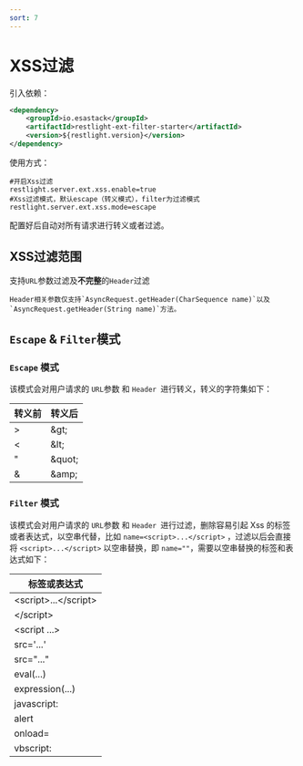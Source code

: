 ```yaml
---
sort: 7
---
```


# XSS过滤

引入依赖：

```xml
<dependency>
	<groupId>io.esastack</groupId>
	<artifactId>restlight-ext-filter-starter</artifactId>
	<version>${restlight.version}</version>
</dependency>
```

使用方式：
```properties
#开启Xss过滤
restlight.server.ext.xss.enable=true
#Xss过滤模式，默认escape（转义模式），filter为过滤模式
restlight.server.ext.xss.mode=escape
```
配置好后自动对所有请求进行转义或者过滤。

## XSS过滤范围

支持`URL`参数过滤及**不完整**的`Header`过滤

```note
Header相关参数仅支持`AsyncRequest.getHeader(CharSequence name)`以及`AsyncRequest.getHeader(String name)`方法。
```

## `Escape` & `Filter`模式

### `Escape` 模式

该模式会对用户请求的 `URL`参数 和 `Header `进行转义，转义的字符集如下：

|转义前|转义后|
|-|-|
|>|\&gt;|
|<|\&lt;|
|"|\&quot;|
|&|\&amp;|

### `Filter` 模式

该模式会对用户请求的 `URL`参数 和 `Header `进行过滤，删除容易引起 Xss 的标签或者表达式，以空串代替，比如 `name=<script>...</script>` ，过滤以后会直接将 `<script>...</script>` 以空串替换，即 `name=""`，需要以空串替换的标签和表达式如下：

| 标签或表达式           |
| ---------------------- |
| \<script>...\</script> |
| \</script>             |
| \<script ...>          |
| src='...'              |
| src="..."              |
| eval(...)              |
| e­xpression(...)       |
| javascript:            |
| alert                  |
| onload=                |
| vbscript:              |